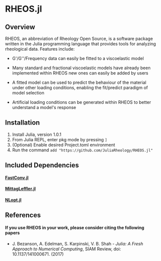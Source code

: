 # RHEOS.jl 

## Overview

RHEOS, an abbreviation of Rheology Open Source, is a software package written in the Julia programming language that provides tools for analyzing rheological data. Features include:

- G'/G''/Frequency data can easily be fitted to a viscoelastic model

- Many standard and fractional viscoelastic models have already been implemented within RHEOS new ones can easily be added by users

- A fitted model can be used to predict the behaviour of the material under other loading conditions, enabling the fit/predict paradigm of model selection

- Artificial loading conditions can be generated within
RHEOS to better understand a model's response

## Installation

1. Install Julia, version 1.0.1
2. From Julia REPL, enter pkg mode by pressing ```]```
3. (Optional) Enable desired Project.toml environment
4. Run the command ```add "https://github.com/JuliaRheology/RHEOS.jl"```

## Included Dependencies
#### [FastConv.jl](https://github.com/aamini/FastConv.jl)

#### [MittagLeffler.jl](https://github.com/jlapeyre/MittagLeffler.jl)

#### [NLopt.jl](http://ab-initio.mit.edu/nlopt)

## References
#### If you use RHEOS in your work, please consider citing the following papers

+ J. Bezanson, A. Edelman, S. Karpinski, V. B. Shah - *Julia: A Fresh Approach to Numerical Computing*, SIAM Review, doi: 10.1137/141000671. (2017)

